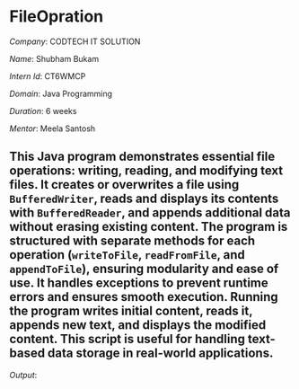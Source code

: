 # FileOpration

*Company*: CODTECH IT SOLUTION

*Name*: Shubham Bukam

*Intern Id*: CT6WMCP

*Domain*: Java Programming

*Duration*: 6 weeks 

*Mentor*: Meela Santosh

## This Java program demonstrates essential file operations: writing, reading, and modifying text files. It creates or overwrites a file using `BufferedWriter`, reads and displays its contents with `BufferedReader`, and appends additional data without erasing existing content. The program is structured with separate methods for each operation (`writeToFile`, `readFromFile`, and `appendToFile`), ensuring modularity and ease of use. It handles exceptions to prevent runtime errors and ensures smooth execution. Running the program writes initial content, reads it, appends new text, and displays the modified content. This script is useful for handling text-based data storage in real-world applications.


*Output*:
